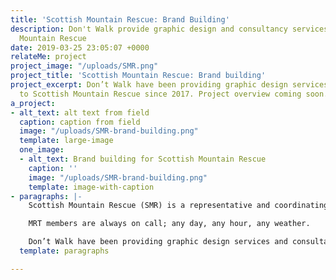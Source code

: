 ```yaml
---
title: 'Scottish Mountain Rescue: Brand Building'
description: Don't Walk provide graphic design and consultancy services to Scottish
  Mountain Rescue
date: 2019-03-25 23:05:07 +0000
relateMe: project
project_image: "/uploads/SMR.png"
project_title: 'Scottish Mountain Rescue: Brand building'
project_excerpt: Don’t Walk have been providing graphic design services and consultancy
  to Scottish Mountain Rescue since 2017. Project overview coming soon.
a_project:
- alt_text: alt text from field
  caption: caption from field
  image: "/uploads/SMR-brand-building.png"
  template: large-image
  one_image:
  - alt_text: Brand building for Scottish Mountain Rescue
    caption: ''
    image: "/uploads/SMR-brand-building.png"
    template: image-with-caption
- paragraphs: |-
    Scottish Mountain Rescue (SMR) is a representative and coordinating body for member Mountain Rescue Teams (MRTs) in Scotland. Their membership includes more than 850 volunteers between 23 member MRTs. In addition SMR also serves three Police Scotland MRTs and one RAF MRT.

    MRT members are always on call; any day, any hour, any weather.

    Don’t Walk have been providing graphic design services and consultancy to Scottish Mountain Rescue since 2017.
  template: paragraphs

---
```

